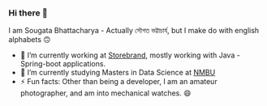 ### Hi there 👋
I am Sougata Bhattacharya - Actually সৌগত ভট্টাচার্য, but I make do with english alphabets 🙃

- 🔭 I’m currently working at [Storebrand](https://www.storebrand.no), mostly working with Java - Spring-boot applications.
- 🌱 I’m currently studying Masters in Data Science at [NMBU](https://www.nmbu.no/)
- ⚡ Fun facts: Other than being a developer, I am an amateur photographer, and am into mechanical watches. 😄
